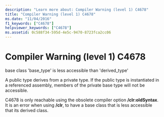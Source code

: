 ```yaml
---
description: "Learn more about: Compiler Warning (level 1) C4678"
title: "Compiler Warning (level 1) C4678"
ms.date: "11/04/2016"
f1_keywords: ["C4678"]
helpviewer_keywords: ["C4678"]
ms.assetid: 0c588f34-595d-4e5c-9470-8723fca2cc06
---
```

# Compiler Warning (level 1) C4678

base class 'base_type' is less accessible than 'derived_type'

A public type derives from a private type. If the public type is instantiated in a referenced assembly, members of the private base type will not be accessible.

C4678 is only reachable using the obsolete compiler option **/clr:oldSyntax**. It is an error when using **/clr**, to have a base class that is less accessible that its derived class.
